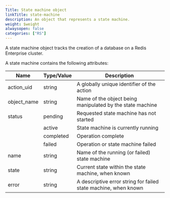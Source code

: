```yaml
---
Title: State machine object
linkTitle: state-machine
description: An object that represents a state machine.
weight: $weight
alwaysopen: false
categories: ["RS"]
---
```


A state machine object tracks the creation of a database on a Redis Enterprise cluster.

A state machine contains the following attributes:

| Name        | Type/Value | Description |
|-------------|------------|-------------|
| action_uid  | string     | A globally unique identifier of the action |
| object_name | string     | Name of the object being manipulated by the state machine |
| status      | pending    | Requested state machine has not started |
|             | active     | State machine is currently running |
|             | completed  | Operation complete |
|             | failed     | Operation or state machine failed |
| name        | string     | Name of the running (or failed) state machine |
| state       | string     | Current state within the state machine, when known |
| error       | string     | A descriptive error string for failed state machine, when known |
